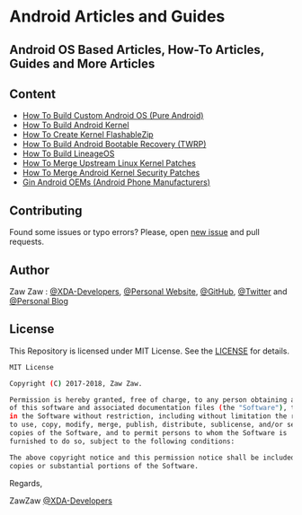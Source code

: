 # Android Articles and Guides
## Android OS Based Articles, How-To Articles, Guides and More Articles


## Content
- [How To Build Custom Android OS (Pure Android)](https://github.com/zawzaww/android-articles/blob/android/articles/Building-Custom-Android-OS.md)
- [How To Build Android Kernel](https://github.com/zawzaww/android-articles/blob/android/articles/Building-Android-Kernel.md)
- [How To Create Kernel FlashableZip](https://github.com/zawzaww/android-articles/blob/android/articles/Creating-FlashableZip.md)
- [How To Build Android Bootable Recovery (TWRP)](https://github.com/zawzaww/android-articles/blob/android/articles/Building-TWRP-Recovery.md)
- [How To Build LineageOS](https://github.com/zawzaww/android-articles/blob/android/articles/Building-LineageOS.md)
- [How To Merge Upstream Linux Kernel Patches](https://github.com/zawzaww/android-articles/blob/android/articles/Merging-Upstream-Linux-Kernel-Patches.md)
- [How To Merge Android Kernel Security Patches](https://github.com/zawzaww/android-articles/blob/android/articles/Merging-Kernel-Security-Patches.md)
- [Gin Android OEMs (Android Phone Manufacturers)](https://github.com/zawzaww/android-articles/blob/android/articles/Gin-Android-OEMs.md)


## Contributing
Found some issues or typo errors? Please, open [new issue](https://github.com/zawzaww/android-articles/issues/new) and pull requests.


## Author
Zaw Zaw : [@XDA-Developers](https://forum.xda-developers.com/member.php?u=7581611), [@Personal Website](https://zawzaww.github.io), [@GitHub](https://github.com/zawzaww), [@Twitter](https://twitter.com/zawzawwme) and [@Personal Blog](https://medium.com/zawzaww)


## License
This Repository is licensed under MIT License. See the [LICENSE](https://github.com/zawzaww/android-tutorials/blob/android/LICENSE) for details.

```bash
MIT License

Copyright (C) 2017-2018, Zaw Zaw.

Permission is hereby granted, free of charge, to any person obtaining a copy
of this software and associated documentation files (the "Software"), to deal
in the Software without restriction, including without limitation the rights
to use, copy, modify, merge, publish, distribute, sublicense, and/or sell
copies of the Software, and to permit persons to whom the Software is
furnished to do so, subject to the following conditions:

The above copyright notice and this permission notice shall be included in all
copies or substantial portions of the Software.
```

Regards,

ZawZaw [@XDA-Developers](https://forum.xda-developers.com/member.php?u=7581611)
